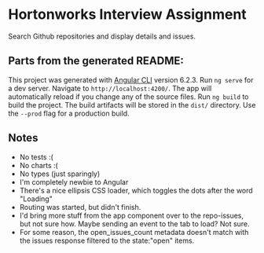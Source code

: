 # Hortonworks Interview Assignment

Search Github repositories and display details and issues.

## Parts from the generated README:

This project was generated with [Angular CLI](https://github.com/angular/angular-cli) version 6.2.3.
Run `ng serve` for a dev server. Navigate to `http://localhost:4200/`. The app will automatically reload if you change any of the source files.
Run `ng build` to build the project. The build artifacts will be stored in the `dist/` directory. Use the `--prod` flag for a production build.

## Notes

- No tests :(
- No charts :(
- No types (just sparingly)
- I'm completely newbie to Angular
- There's a nice ellipsis CSS loader, which toggles the dots after the word "Loading"
- Routing was started, but didn't finish.
- I'd bring more stuff from the app component over to the repo-issues, but not sure how. Maybe sending an event to the tab to load? Not sure.
- For some reason, the open_issues_count metadata doesn't match with the issues response filtered to the state:"open" items.
